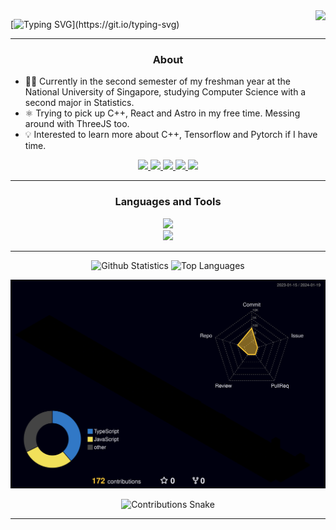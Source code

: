 <img align="right" src="https://visitor-badge.laobi.icu/badge?page_id=yhanyi.yhanyi" />

[![Typing SVG](https://readme-typing-svg.demolab.com?font=JetBrains+Mono&size=30&duration=2500&pause=1000&vCenter=true&random=false&width=435&lines=Hello!+%F0%9F%91%8B;I'm+Yeoh+Han+Yi.)](https://git.io/typing-svg)

<hr/>

<h3 align="center">About</h3>

- 👨‍💻 Currently in the second semester of my freshman year at the National University of Singapore, studying Computer Science with a second major in Statistics.
- ⚛️ Trying to pick up C++, React and Astro in my free time. Messing around with ThreeJS too.
- 💡 Interested to learn more about C++, Tensorflow and Pytorch if I have time.

<div align="center">
    <a href="mailto:yeohhanyi0916@gmail.com">
        <img src="https://img.shields.io/badge/Gmail-FF5722?style=for-the-badge&logo=gmail&logoColor=black" />
    </a>
    <a href="https://www.linkedin.com/in/yeoh-han-yi/" target="_blank">
        <img src="https://img.shields.io/badge/LinkedIn-0077B5?style=for-the-badge&logo=linkedin&logoColor=white" target="_blank" />
    </a>
    <a href="https://github.com/yhanyi" target="_blank">
        <img src="https://img.shields.io/badge/Github-333333?style=for-the-badge&logo=github&logoColor=white" target="_blank" />
    </a>
    <a href="https://www.kaggle.com/yeohhanyi" target="_blank">
        <img src="https://img.shields.io/badge/Kaggle-333333?style=for-the-badge&logo=kaggle&logoColor=blue" target="_blank" />
    </a>
    <a href="https://yhanyi.vercel.app" target="_blank">
        <img src="https://img.shields.io/badge/Website-00FFFF?style=for-the-badge&logo=react&logoColor=black" target="_blank" />
    </a>
</div>

<hr/>

<h3 align="center">Languages and Tools</h3>

<div align="center">
    <a href="https://skillicons.dev">
        <img src="https://skillicons.dev/icons?i=python,java,javascript,typescript,react,nextjs,threejs,c,cpp"><br>
        <img src="https://skillicons.dev/icons?i=html,css,tailwind,r,pytorch,tensorflow,vscode,vim,latex">
    </a>
</div>

<hr/>

<div align="center">
    <img height=160 src="https://yeohhanyi-github-readme-stats.vercel.app/api?username=yhanyi&show_icons=true&theme=tokyonight&border_radius=10" alt="Github Statistics" />
    <img height=160 src="https://yeohhanyi-github-readme-stats.vercel.app/api/top-langs/?username=yhanyi&layout=compact&langs_count=10&theme=tokyonight&border_radius=10&size_weight=0.5&count_weight=0.5&" alt="Top Languages" />
</div>

![](./profile-3d-contrib/profile-night-rainbow.svg)

<div align="center">
    <img alt="Contributions Snake" src="https://raw.githubusercontent.com/yhanyi/yhanyi/output/github-contribution-grid-snake.svg" />
</div>

<hr/>
